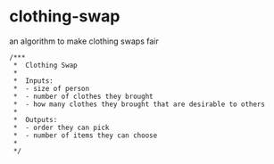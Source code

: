 # clothing-swap

an algorithm to make clothing swaps fair

```
/***
 *  Clothing Swap
 *
 *  Inputs:
 *  - size of person
 *  - number of clothes they brought
 *  - how many clothes they brought that are desirable to others
 *
 *  Outputs:
 *  - order they can pick
 *  - number of items they can choose
 *
 */
```
